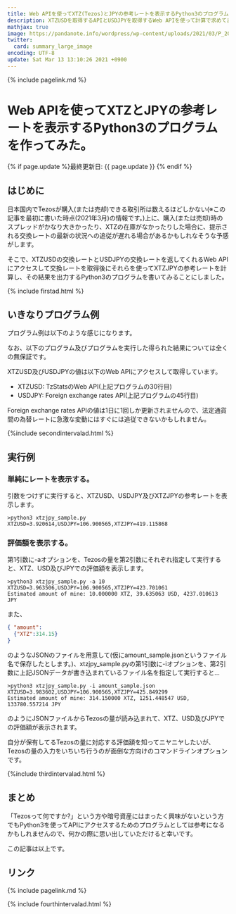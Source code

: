 ```yaml
---
title: Web APIを使ってXTZ(Tezos)とJPYの参考レートを表示するPython3のプログラムを作ってみた。 - panda大学習帳外伝
description: XTZUSDを取得するAPIとUSDJPYを取得するWeb APIを使って計算で求めてます。
mathjax: true
image: https://pandanote.info/wordpress/wp-content/uploads/2021/03/P_20210225_190838_vHDR_On_HP-scaled.jpg
twitter: 
  card: summary_large_image
encoding: UTF-8
update: Sat Mar 13 13:10:26 2021 +0900
---
```

{% include pagelink.md %}
# Web APIを使ってXTZとJPYの参考レートを表示するPython3のプログラムを作ってみた。
{% if page.update %}最終更新日: {{ page.update }} {% endif %}
## はじめに
日本国内でTezosが購入(または売却)できる取引所は数えるほどしかない(※この記事を最初に書いた時点(2021年3月)の情報です。)上に、購入(または売却)時のスプレッドがかなり大きかったり、XTZの在庫がなかったりした場合に、提示される交換レートの最新の状況への追従が遅れる場合があるかもしれなそうな予感がします。

そこで、XTZUSDの交換レートとUSDJPYの交換レートを返してくれるWeb APIにアクセスして交換レートを取得後にそれらを使ってXTZJPYの参考レートを計算し、その結果を出力するPython3のプログラムを書いてみることにしました。

{% include firstad.html %}

## いきなりプログラム例
プログラム例は以下のような感じになります。

なお、以下のプログラム及びプログラムを実行した得られた結果については全くの無保証です。

<script src="https://gist-it.appspot.com/pandanote-info/xtzjpy/blob/main/xtzjpy.py"></script>

XTZUSD及びUSDJPYの値は以下のWeb APIにアクセスして取得しています。

* XTZUSD: TzStatsのWeb API(上記プログラムの30行目)
* USDJPY: Foreign exchange rates API(上記プログラムの45行目)

Foreign exchange rates APIの値は1日に1回しか更新されませんので、法定通貨間の為替レートに急激な変動にはすぐには追従できないかもしれません。

{%include secondintervalad.html %}

## 実行例
### 単純にレートを表示する。
引数をつけずに実行すると、XTZUSD、USDJPY及びXTZJPYの参考レートを表示します。
```
>python3 xtzjpy_sample.py
XTZUSD=3.920614,USDJPY=106.900565,XTZJPY=419.115868
```
### 評価額を表示する。
第1引数に-aオプションを、Tezosの量を第2引数にそれぞれ指定して実行すると、XTZ、USD及びJPYでの評価額を表示します。
```
>python3 xtzjpy_sample.py -a 10
XTZUSD=3.963506,USDJPY=106.900565,XTZJPY=423.701061
Estimated amount of mine: 10.000000 XTZ, 39.635063 USD, 4237.010613 JPY
```
また、
```JSON
{ "amount":
  {"XTZ":314.15}
}
```
のようなJSONのファイルを用意して(仮にamount_sample.jsonというファイル名で保存したとします。)、xtzjpy_sample.pyの第1引数に-iオプションを、第2引数に上記JSONデータが書き込まれているファイル名を指定して実行すると…
```
>python3 xtzjpy_sample.py -i amount_sample.json
XTZUSD=3.983602,USDJPY=106.900565,XTZJPY=425.849299
Estimated amount of mine: 314.150000 XTZ, 1251.448547 USD, 133780.557214 JPY
```
のようにJSONファイルからTezosの量が読み込まれて、XTZ、USD及びJPYでの評価額が表示されます。

自分が保有してるTezosの量に対応する評価額を知ってニヤニヤしたいが、Tezosの量の入力をいちいち行うのが面倒な方向けのコマンドラインオプションです。

{%include thirdintervalad.html %}

## まとめ
「Tezosって何ですか?」という方や暗号資産にはまったく興味がないという方でもPython3を使ってAPIにアクセスするためのプログラムとしては参考になるかもしれませんので、何かの際に思い出していただけると幸いです。

この記事は以上です。
## リンク
{% include pagelink.md %}

{% include fourthintervalad.html %}
